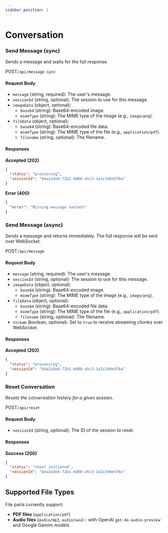 ```yaml
---
sidebar_position: 1
---
```


# Conversation

### Send Message (sync)
Sends a message and waits for the full response.

<p class="api-endpoint-header"><span class="api-method post">POST</span><code>/api/message-sync</code></p>

#### Request Body
- `message` (string, required): The user's message.
- `sessionId` (string, optional): The session to use for this message.
- `imageData` (object, optional):
    - `base64` (string): Base64-encoded image.
    - `mimeType` (string): The MIME type of the image (e.g., `image/png`).
- `fileData` (object, optional):
    - `base64` (string): Base64-encoded file data.
    - `mimeType` (string): The MIME type of the file (e.g., `application/pdf`).
    - `filename` (string, optional): The filename.

#### Responses

**Accepted (202)**
```json
{
  "status": "processing",
  "sessionId": "b4a2a3e8-72b1-4d00-a5c3-1a2c3d4e5f6a"
}
```

**Error (400)**
```json
{
  "error": "Missing message content"
}
```

### Send Message (async)
Sends a message and returns immediately. The full response will be sent over WebSocket.

<p class="api-endpoint-header"><span class="api-method post">POST</span><code>/api/message</code></p>

#### Request Body
- `message` (string, required): The user's message.
- `sessionId` (string, optional): The session to use for this message.
- `imageData` (object, optional):
    - `base64` (string): Base64-encoded image.
    - `mimeType` (string): The MIME type of the image (e.g., `image/png`).
- `fileData` (object, optional):
    - `base64` (string): Base64-encoded file data.
    - `mimeType` (string): The MIME type of the file (e.g., `application/pdf`).
    - `filename` (string, optional): The filename.
- `stream` (boolean, optional): Set to `true` to receive streaming chunks over WebSocket.

#### Responses

**Accepted (202)**
```json
{
  "status": "processing",
  "sessionId": "b4a2a3e8-72b1-4d00-a5c3-1a2c3d4e5f6a"
}
```

### Reset Conversation
*Resets the conversation history for a given session.*

<p class="api-endpoint-header"><span class="api-method post">POST</span><code>/api/reset</code></p>

#### Request Body
- `sessionId` (string, optional): The ID of the session to reset.

#### Responses

**Success (200)**
```json
{
  "status": "reset initiated",
  "sessionId": "b4a2a3e8-72b1-4d00-a5c3-1a2c3d4e5f6a"
}
```

## Supported File Types

File parts currently support:
- **PDF files** (`application/pdf`)
- **Audio files** (`audio/mp3`, `audio/wav`) - with OpenAI `gpt-4o-audio-preview` and Google Gemini models
